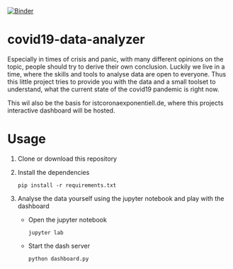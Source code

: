 [![Binder](https://mybinder.org/badge_logo.svg)](https://mybinder.org/v2/gh/s-weigand/covid19-data-analyzer/master?urlpath=lab%2Ftree%2Fdev_nb.ipynb)

# covid19-data-analyzer

Especially in times of crisis and panic, with many different opinions on the topic, people should try to derive their own conclusion.
Luckily we live in a time, where the skills and tools to analyse data are open to everyone.
Thus this little project tries to provide you with the data and a small toolset
to understand, what the current state of the covid19 pandemic is right now.

This wil also be the basis for istcoronaexponentiell.de,
where this projects interactive dashboard will be hosted.

# Usage

1. Clone or download this repository

2. Install the dependencies

   ```
   pip install -r requirements.txt
   ```

3. Analyse the data yourself using the jupyter notebook and play with the dashboard

   - Open the jupyter notebook

     ```
     jupyter lab
     ```

   - Start the dash server

     ```
     python dashboard.py
     ```
